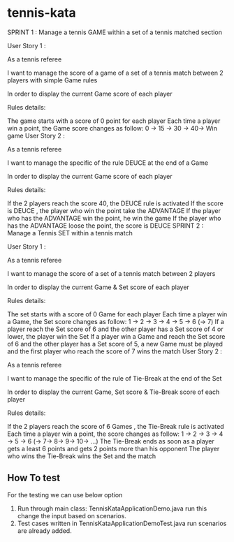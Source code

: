 # tennis-kata
SPRINT 1 : Manage a tennis GAME within a set of a tennis matched section

User Story 1 :

As a tennis referee

I want to manage the score of a game of a set of a tennis match between 2 players with simple Game rules

In order to display the current Game score of each player

Rules details:

The game starts with a score of 0 point for each player
Each time a player win a point, the Game score changes as follow:
0 -> 15 -> 30 -> 40-> Win game
User Story 2 :

As a tennis referee

I want to manage the specific of the rule DEUCE at the end of a Game

In order to display the current Game score of each player

Rules details:

 If the 2 players reach the score 40, the DEUCE rule is activated
If the score is DEUCE , the player who  win the point take the ADVANTAGE
If the player who has the ADVANTAGE win the  point, he win the game
If the player who has the ADVANTAGE loose the point, the score is DEUCE
SPRINT 2 : Manage a Tennis SET within a tennis match

User Story 1 :

 As a tennis referee

I want to manage the score of a set of a tennis match between 2 players

In order to display the current Game & Set score of each player

Rules details:

The set starts with a score of 0 Game for each player
Each time a player win a Game, the Set score changes as follow:
1 -> 2 -> 3 -> 4 -> 5 -> 6 (-> 7)
If a player reach the Set score of 6 and the other player has a Set score of 4 or lower, the player win the Set
If a player win a Game and reach the Set score of 6 and the other player has a Set score of 5, a new Game must be played and the first player who reach the score of 7 wins the match
User Story 2 :

As a tennis referee

I want to manage the specific of the rule of Tie-Break at the end of the Set

In order to display the current Game, Set score & Tie-Break score of each player

Rules details:

If the 2 players reach the score of 6 Games , the Tie-Break rule is activated
Each time a player win a point, the score changes as follow:
1 -> 2 -> 3 -> 4 -> 5 -> 6 (-> 7-> 8-> 9-> 10-> …)
The Tie-Break ends as soon as a player gets a least 6 points and gets 2 points more than his opponent
The player who wins the Tie-Break wins the Set and the match

How To test
-----------------------
For the testing we can use below option 
1. Run through main class: TennisKataApplicationDemo.java run this change the input based on scenarios.
2. Test cases written in TennisKataApplicationDemoTest.java run scenarios are already added.
